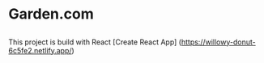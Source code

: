 # Garden.com 
##
This project is build with React [Create React App] (https://willowy-donut-6c5fe2.netlify.app/)
